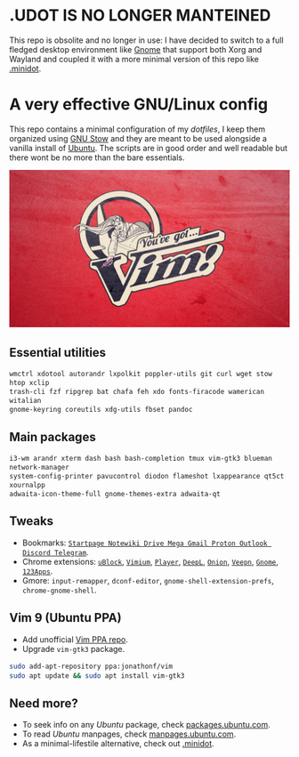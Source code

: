 # .UDOT IS NO LONGER MANTEINED

This repo is obsolite and no longer in use: I have decided to switch to a full fledged desktop environment like [Gnome](https://www.gnome.org/) that support both Xorg and Wayland and coupled it with a more minimal version of this repo like [.minidot](https://github.com/matteogiorgi/.minidot).




# A very effective GNU/Linux config

This repo contains a minimal configuration of my *dotfiles*, I keep them organized using [GNU Stow](https://www.gnu.org/software/stow/) and they are meant to be used alongside a vanilla install of [Ubuntu](https://ubuntu.com/#download). The scripts are in good order and well readable but there wont be no more than the bare essentials.

![](./wallpaper)




## Essential utilities

```
wmctrl xdotool autorandr lxpolkit poppler-utils git curl wget stow htop xclip
trash-cli fzf ripgrep bat chafa feh xdo fonts-firacode wamerican witalian
gnome-keyring coreutils xdg-utils fbset pandoc
```




## Main packages

```
i3-wm arandr xterm dash bash bash-completion tmux vim-gtk3 blueman network-manager
system-config-printer pavucontrol diodon flameshot lxappearance qt5ct xournalpp
adwaita-icon-theme-full gnome-themes-extra adwaita-qt
```




## Tweaks

- Bookmarks: [`Startpage Notewiki Drive Mega Gmail Proton Outlook Discord Telegram`](bookmarks.html).
- Chrome extensions: [`uBlock`](https://chrome.google.com/webstore/detail/ublock-origin/cjpalhdlnbpafiamejdnhcphjbkeiagm?hl=en-US), [`Vimium`](https://chrome.google.com/webstore/detail/vimium/dbepggeogbaibhgnhhndojpepiihcmeb?hl=en-US), [`Player`](https://chrome.google.com/webstore/detail/mediaplayer-video-and-aud/mgmhnaapafpejpkhdhijgkljhpcpecpj?hl=en-US), [`DeepL`](https://chrome.google.com/webstore/detail/deepl-translate-reading-w/cofdbpoegempjloogbagkncekinflcnj), [`Onion`](https://chrome.google.com/webstore/detail/onion-browser-button/fockhhgebmfjljjmjhbdgibcmofjbpca?hl=en-US), [`Veepn`](https://chrome.google.com/webstore/detail/free-vpn-for-chrome-vpn-p/majdfhpaihoncoakbjgbdhglocklcgno/related?hl=en-US), [`Gnome`](https://chrome.google.com/webstore/detail/gnome-shell-integration/gphhapmejobijbbhgpjhcjognlahblep/related), [`123Apps`](https://chrome.google.com/webstore/detail/web-apps-by-123apps/dpplndkoilcedkdjicmbeoahnckdcnle).
- Gmore: `input-remapper`, `dconf-editor`, `gnome-shell-extension-prefs`, `chrome-gnome-shell`.




## Vim 9 (Ubuntu PPA)

- Add unofficial [Vim PPA repo](https://launchpad.net/~jonathonf/+archive/ubuntu/vim?ref=itsfoss.com).
- Upgrade `vim-gtk3` package.

```bash
sudo add-apt-repository ppa:jonathonf/vim
sudo apt update && sudo apt install vim-gtk3
```




## Need more?

- To seek info on any *Ubuntu* package, check [packages.ubuntu.com](https://packages.ubuntu.com/).
- To read *Ubuntu* manpages, check [manpages.ubuntu.com](https://manpages.ubuntu.com/).
- As a minimal-lifestile alternative, check out [.minidot](https://github.com/matteogiorgi/.minidot).
